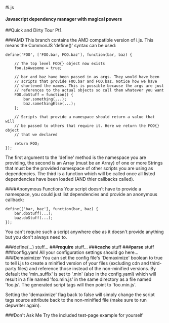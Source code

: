 #i.js
#### Javascript dependency manager with magical powers

##Quick and Dirty Tour Pt1.

###AMD
This branch contains the AMD compatible version of i.js. This means the
CommonJS 'define()' syntax can be used:

	define('FOO', ['FOO.bar, FOO.baz'], function(bar, baz) {
		
		// The top level FOO{} object now exists
		foo.isAwesome = true;
		
		// bar and baz have been passed in as args. They would have been
		// scripts that provide FOO.bar and FOO.baz. Notice how we have
		// shortened the names. This is possible because the args are just
		// references to the actual objects so call them whatever you want
		FOO.doStuff = function() {
			bar.something(...);
			baz.somethingElse(...);
		};
		
		// Scripts that provide a namespace should return a value that will
		// be passed to others that require it. Here we return the FOO{} object
		// that we declared
		
		return FOO;
	});
	
The first argument to the 'define' method is the namespace you are providing, 
the second is an Array (must be an Array) of one or more Strings that must be
the provided namespace of other scripts you are using as dependencies. The third
is a function which will be called once all listed dependencies have been loaded
(AND thier callbacks called).

####Anonymous Functions
Your script doesn't have to provide a namespace, you could just list dependencies and 
provide an anonymous callback:

	define(['bar, baz'], function(bar, baz) {
		bar.doStuff(...);
		baz.doStuff(...);
	});
	
You can't require such a script anywhere else as it doesn't provide anything but
you don't always need to.
	
###define(...)
stuff...
###__require__
stuff...
###__cache__
stuff
###__parse__
stuff
###config.yaml
All your configuration settings should go here...
###Demaximizer
You can set the config file's 'Demaximize' boolean to true to tell i.js to
create a minified version of your files (excluding cdn and third-party files)
and reference those instead of the non-minified versions. By default the 'min_suffix' is
set to '.min' (also in the config.yaml) which will result in a file named
'foo.min.js' in the same directory as a file named 'foo.js'. The generated
script tags will then point to 'foo.min.js'.

Setting the 'demaximize' flag back to false will simply change the script tags
source attribute back to the non-minified file (make sure to run depwriter again).

###Don't Ask Me
Try the included test-page example for yourself
